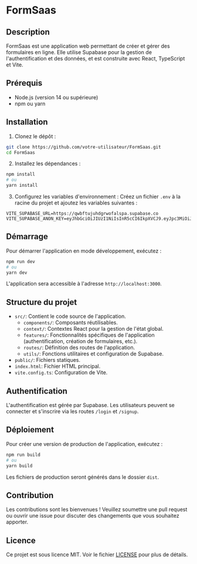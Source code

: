 # FormSaas

## Description

FormSaas est une application web permettant de créer et gérer des formulaires en ligne. Elle utilise Supabase pour la gestion de l'authentification et des données, et est construite avec React, TypeScript et Vite.

## Prérequis

- Node.js (version 14 ou supérieure)
- npm ou yarn

## Installation

1. Clonez le dépôt :
  ```bash
  git clone https://github.com/votre-utilisateur/FormSaas.git
  cd FormSaas
  ```

2. Installez les dépendances :
  ```bash
  npm install
  # ou
  yarn install
  ```

3. Configurez les variables d'environnement :
  Créez un fichier `.env` à la racine du projet et ajoutez les variables suivantes :
  ```env
  VITE_SUPABASE_URL=https://qwbftujuhdgrwofalspa.supabase.co
  VITE_SUPABASE_ANON_KEY=eyJhbGciOiJIUzI1NiIsInR5cCI6IkpXVCJ9.eyJpc3MiOiJzdXBhYmFzZSIsInJlZiI6InF3YmZ0dWp1aGRncndvZmFsc3BhIiwicm9sZSI6ImFub24iLCJpYXQiOjE3MjY0Mjg3MjUsImV4cCI6MjA0MjAwNDcyNX0.OXZQjbv5bKzImPJFND_r7P99bsQZiiU9qwbc4qOCzqg
  ```

## Démarrage

Pour démarrer l'application en mode développement, exécutez :
```bash
npm run dev
# ou
yarn dev
```

L'application sera accessible à l'adresse `http://localhost:3000`.

## Structure du projet

- `src/`: Contient le code source de l'application.
  - `components/`: Composants réutilisables.
  - `context/`: Contextes React pour la gestion de l'état global.
  - `features/`: Fonctionnalités spécifiques de l'application (authentification, création de formulaires, etc.).
  - `routes/`: Définition des routes de l'application.
  - `utils/`: Fonctions utilitaires et configuration de Supabase.
- `public/`: Fichiers statiques.
- `index.html`: Fichier HTML principal.
- `vite.config.ts`: Configuration de Vite.

## Authentification

L'authentification est gérée par Supabase. Les utilisateurs peuvent se connecter et s'inscrire via les routes `/login` et `/signup`.

## Déploiement

Pour créer une version de production de l'application, exécutez :
```bash
npm run build
# ou
yarn build
```

Les fichiers de production seront générés dans le dossier `dist`.

## Contribution

Les contributions sont les bienvenues ! Veuillez soumettre une pull request ou ouvrir une issue pour discuter des changements que vous souhaitez apporter.

## Licence

Ce projet est sous licence MIT. Voir le fichier [LICENSE](LICENSE) pour plus de détails.
